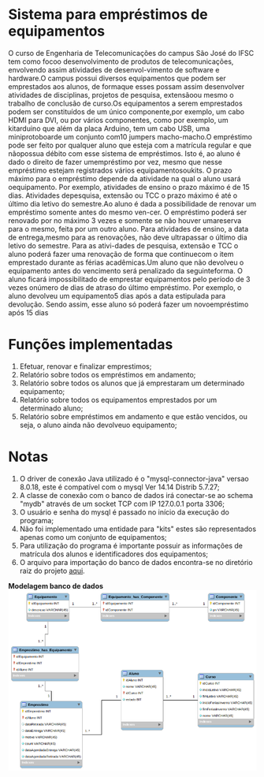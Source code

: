# Sistema para empréstimos de equipamentos
O curso de Engenharia de Telecomunicações do campus São José do IFSC tem como focoo desenvolvimento de produtos de telecomunicações, envolvendo assim atividades de desenvol-vimento de software e hardware.O campus possui diversos equipamentos que podem ser emprestados aos alunos, de formaque esses possam assim desenvolver atividades de disciplinas, projetos de pesquisa, extensãoou mesmo o trabalho de conclusão de curso.Os equipamentos a serem emprestados podem ser constituídos de um único componente,por exemplo, um cabo HDMI para DVI, ou por vários componentes, como por exemplo, um kitarduino que além da placa Arduino, tem um cabo USB, uma miniprotoboarde um conjunto com10 jumpers macho-macho.O empréstimo pode ser feito por qualquer aluno que esteja com a matrícula regular e que nãopossua débito com esse sistema de empréstimos.  Isto é, ao aluno é dado o direito de fazer umempréstimo por vez, mesmo que nesse empréstimo estejam registrados vários equipamentosoukits.   O  prazo  máximo  para  o  empréstimo  depende  da  atividade  na  qual  o  aluno  usará  oequipamento.  Por exemplo, atividades de ensino o prazo máximo é de 15 dias.  Atividades depesquisa, extensão ou TCC o prazo máximo é até o último dia letivo do semestre.Ao aluno é dada a possibilidade de renovar um empréstimo somente antes do mesmo ven-cer.  O empréstimo poderá ser renovado por no máximo 3 vezes e somente se não houver umareserva para o mesmo, feita por um outro aluno.  Para atividades de ensino, a data de entrega,mesmo para as renovações, não deve ultrapassar o último dia letivo do semestre. Para as ativi-dades de pesquisa, extensão e TCC o aluno poderá fazer uma renovação de forma que continuecom o item emprestado durante as férias acadêmicas.Um aluno que não devolveu o equipamento antes do vencimento será penalizado da seguinteforma.   O aluno ficará impossibilitado de emprestar equipamentos pelo período de 3 vezes onúmero de dias de atraso do último empréstimo. Por exemplo, o aluno devolveu um equipamento5 dias após a data estipulada para devolução. Sendo assim, esse aluno só poderá fazer um novoempréstimo após 15 dias

# Funções implementadas
1. Efetuar, renovar e finalizar emprestimos;
2. Relatório sobre todos os empréstimos em andamento;
3. Relatório sobre todos os alunos que já emprestaram um determinado equipamento;
4. Relatório sobre todos os equipamentos emprestados por um determinado aluno; 
5. Relatório sobre empréstimos em andamento e que estão vencidos, ou seja, o aluno ainda não devolveuo equipamento;

# Notas
1. O driver de conexão Java utilizado é o "mysql-connector-java" versao 8.0.18, este é compatível com o mysql Ver 14.14 Distrib 5.7.27;
2. A classe de conexão com o banco de dados irá conectar-se ao schema "mydb" através de um socket TCP com IP 127.0.0.1 porta 3306;
3. O usuário e senha do mysql é passado no início da execução do programa;
4. Não foi implementado uma entidade para "kits" estes são representados apenas como um conjunto de equipamentos;
5. Para utilização do programa é importante possuir as informações de matrícula dos alunos e identificadores dos equipamentos;
6. O arquivo para importação do banco de dados encontra-se no diretório raiz do projeto [aqui](https://github.com/GuilhermeRoque/MysqlJava/blob/master/bcd.sql).

**Modelagem banco de dados**
![diagrama](https://github.com/GuilhermeRoque/MysqlJava/blob/master/bcd_diagram.png)
